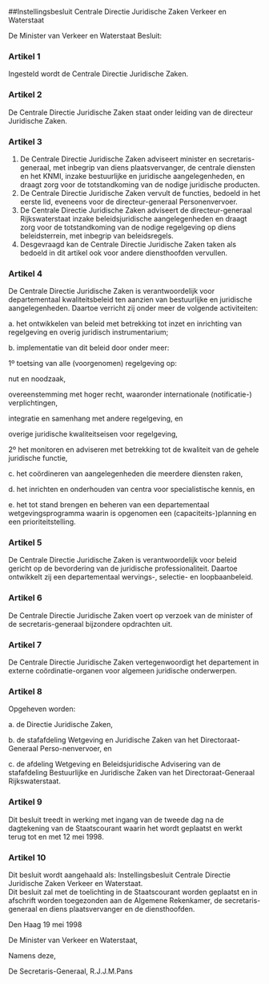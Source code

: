 <meta http-equiv='Content-Type' content='text/html; charset=utf-8' />

##Instellingsbesluit Centrale Directie Juridische Zaken Verkeer en Waterstaat

De Minister van Verkeer en Waterstaat  Besluit:    

### Artikel  1  

Ingesteld wordt de Centrale Directie Juridische Zaken.  

### Artikel  2  

De Centrale Directie Juridische Zaken staat onder leiding van de directeur Juridische Zaken.  

### Artikel  3  

1.  De Centrale Directie Juridische Zaken adviseert minister en secretaris-generaal, met inbegrip van diens plaatsvervanger, de centrale diensten en het KNMI, inzake bestuurlijke en juridische aangelegenheden, en draagt zorg voor de totstandkoming van de nodige juridische producten.   
2.  De Centrale Directie Juridische Zaken vervult de functies, bedoeld in het eerste lid, eveneens voor de directeur-generaal Personenvervoer.   
3.  De Centrale Directie Juridische Zaken adviseert de directeur-generaal Rijkswaterstaat inzake beleidsjuridische aangelegenheden en draagt zorg voor de totstandkoming van de nodige regelgeving op diens beleidsterrein, met inbegrip van beleidsregels.   
4.  Desgevraagd kan de Centrale Directie Juridische Zaken taken als bedoeld in dit artikel ook voor andere diensthoofden vervullen.   

### Artikel  4  

De Centrale Directie Juridische Zaken is verantwoordelijk voor departementaal kwaliteitsbeleid ten aanzien van bestuurlijke en juridische aangelegenheden. Daartoe verricht zij onder meer de volgende activiteiten: 

a. het ontwikkelen van beleid met betrekking tot inzet en inrichting van regelgeving en overig juridisch instrumentarium;  

b. implementatie van dit beleid door onder meer: 

1º toetsing van alle (voorgenomen) regelgeving op: 

nut en noodzaak,  

overeenstemming met hoger recht, waaronder internationale (notificatie-) verplichtingen,  

integratie en samenhang met andere regelgeving, en  

overige juridische kwaliteitseisen voor regelgeving,    

2º het monitoren en adviseren met betrekking tot de kwaliteit van de gehele juridische functie,    

c. het coördineren van aangelegenheden die meerdere diensten raken,  

d. het inrichten en onderhouden van centra voor specialistische kennis, en  

e. het tot stand brengen en beheren van een departementaal wetgevingsprogramma waarin is opgenomen een (capaciteits-)planning en een prioriteitstelling.    

### Artikel  5  

De Centrale Directie Juridische Zaken is verantwoordelijk voor beleid gericht op de bevordering van de juridische professionaliteit. Daartoe ontwikkelt zij een departementaal wervings-, selectie- en loopbaanbeleid.  

### Artikel  6  

De Centrale Directie Juridische Zaken voert op verzoek van de minister of de secretaris-generaal bijzondere opdrachten uit.  

### Artikel  7  

De Centrale Directie Juridische Zaken vertegenwoordigt het departement in externe coördinatie-organen voor algemeen juridische onderwerpen.  

### Artikel  8  

Opgeheven worden: 

a. de Directie Juridische Zaken,  

b. de stafafdeling Wetgeving en Juridische Zaken van het Directoraat-Generaal Perso-nenvervoer, en  

c. de afdeling Wetgeving en Beleidsjuridische Advisering van de stafafdeling Bestuurlijke en Juridische Zaken van het Directoraat-Generaal Rijkswaterstaat.    

### Artikel  9  

Dit besluit treedt in werking met ingang van de tweede dag na de dagtekening van de Staatscourant waarin het wordt geplaatst en werkt terug tot en met 12 mei 1998.  

### Artikel  10  

Dit besluit wordt aangehaald als: Instellingsbesluit Centrale Directie Juridische Zaken Verkeer en Waterstaat.  
Dit besluit zal met de toelichting in de Staatscourant worden geplaatst en in afschrift worden toegezonden aan de Algemene Rekenkamer, de secretaris-generaal en diens plaatsvervanger en de diensthoofden.   

Den Haag 
19 mei 1998    

De 
Minister van Verkeer en Waterstaat, 

Namens deze, 

De 
Secretaris-Generaal, 
R.J.J.M.Pans    
